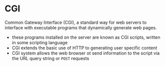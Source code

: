 # CGI
Common Gateway Interface (CGI), a standard way for web servers to interface with executable programs that dynamically generate web pages.
- these programs installed on the server are known as CGI scripts, written in some scripting language
- CGI extends the basic use of HTTP to generating user specific content
- CGI system allows the web browser ot send information to the script via the URL query string or `POST` requests
